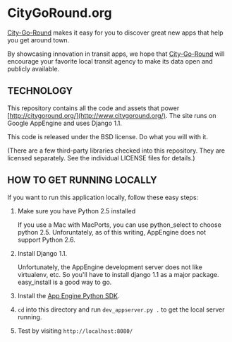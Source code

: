CityGoRound.org
===============

[City-Go-Round](http://www.citygoround.org/) makes it easy for you to discover great new apps that help you get around town.

By showcasing innovation in transit apps, we hope that [City-Go-Round](http://www.citygoround.org/) will encourage your favorite local transit agency to make its data open and publicly available.

TECHNOLOGY
----------

This repository contains all the code and assets that power [http://citygoround.org/](http://www.citygoround.org/). The site runs on Google AppEngine and uses Django 1.1.

This code is released under the BSD license. Do what you will with it. 

(There are a few third-party libraries checked into this repository. They are licensed separately. See the individual LICENSE files for details.)


HOW TO GET RUNNING LOCALLY
--------------------------

If you want to run this application locally, follow these easy steps:

1. Make sure you have Python 2.5 installed

	If you use a Mac with MacPorts, you can use python_select to choose python 2.5. Unforuntately, as of this writing, AppEngine does not support Python 2.6.
   
2. Install Django 1.1. 

	Unfortunately, the AppEngine development server does not like virtualenv, etc. So you'll have to install django 1.1 as a major package. easy_install is a good way to go.

3. Install the [App Engine Python SDK](http://code.google.com/appengine/downloads.html#Google_App_Engine_SDK_for_Python).

4. `cd` into this directory and run `dev_appserver.py .` to get the local server running.

5. Test by visiting `http://localhost:8080/`
